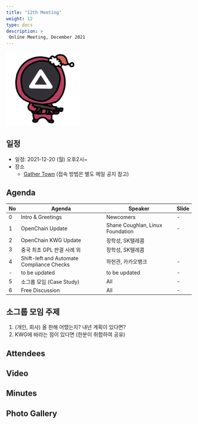 ```yaml
---
title: "12th Meeting"
weight: 12
type: docs
description: >
 Online Meeting, December 2021
---
```

<div ><span class="image fit">
  <img src="christmas_game.png" width="40%">
</span></div>

## 일정

* 일정: 2021-12-20 (월) 오후2시~
* 장소
  - [Gather Town](https://www.gather.town/) (접속 방법은 별도 메일 공지 참고)

## Agenda
| No | Agenda           | Speaker | Slide |
|----|-----------------|------|------|
| 0  | Intro & Greetings  | Newcomers | - |
| 1  | OpenChain Update  | 	Shane Coughlan, Linux Foundation | - |
| 2  | OpenChain KWG Update | 장학성, SK텔레콤 |  |
| 3  | 중국 최초 GPL 판결 사례 외| 장학성, SK텔레콤 | | 
| 4  | Shift-left and Automate Compliance Checks | 하헌관, 카카오뱅크 | - | 
| -  | to be updated | to be updated | - | 
| 5  | 소그룹 모임 (Case Study) | All | - |
| 6  | Free Discussion | All | - |

## 소그룹 모임 주제
1. (개인, 회사) 올 한해 어땠는지? 내년 계획이 있다면?
2. KWG에 바라는 점이 있다면 (한분이 취합하여 공유)

## Attendees


## Video


## Minutes


## Photo Gallery

